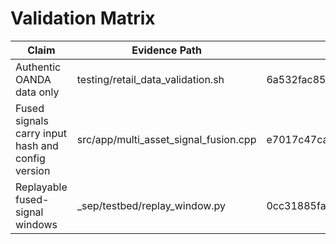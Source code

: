 # Validation Matrix

| Claim | Evidence Path | SHA256 |
| --- | --- | --- |
| Authentic OANDA data only | testing/retail_data_validation.sh | 6a532fac8559d6dc9ce68051066ff3a44997e035cbb91a960826e2434201974a |
| Fused signals carry input hash and config version | src/app/multi_asset_signal_fusion.cpp | e7017c47ca4261036cc513219510aad3ebcd32bce1fe249f666c15a4681bd4de |
| Replayable fused-signal windows | _sep/testbed/replay_window.py | 0cc31885fa8c5b0ab4ef6fda08644974e254b2f1aef29d1e60ac994be64b818b |
